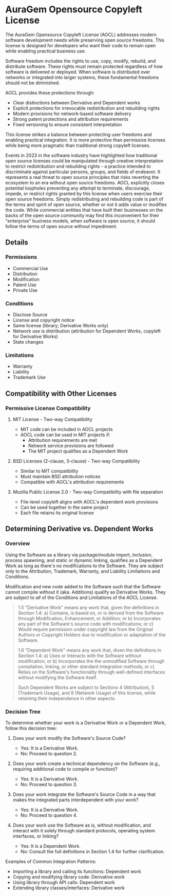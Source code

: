 # AuraGem Opensource Copyleft License

The AuraGem Opensource Copyleft License (AOCL) addresses modern software development needs while preserving open source freedoms. This license is designed for developers who want their code to remain open while enabling practical business use.

Software freedom includes the rights to use, copy, modify, rebuild, and distribute software. These rights must remain protected regardless of how software is delivered or deployed. When software is distributed over networks or integrated into larger systems, these fundamental freedoms should not be diminished.

AOCL provides these protections through:
- Clear distinctions between Derivative and Dependent works
- Explicit protections for irrevocable redistribution and rebuilding rights
- Modern provisions for network-based software delivery
- Strong patent protections and attribution requirements
- Fixed versioning to ensure consistent interpretation

This license strikes a balance between protecting user freedoms and enabling practical integration. It is more protective than permissive licenses while being more pragmatic than traditional strong copyleft licenses.

Events in 2023 in the software industry have highlighted how traditional open source licenses could be manipulated through creative interpretation to restrict redistribution and rebuilding rights - a practice intended to discriminate against particular persons, groups, and fields of endeavor. It represents a real threat to open source principles that risks reverting the ecosystem to an era without open source freedoms. AOCL explicitly closes potential loopholes preventing any attempt to terminate, discourage, impede, or restrict rights granted by this license when users exercise their open source freedoms. Simply redistributing and rebuilding code is part of the terms and spirit of open source, whether or not it adds value or modifies the code. While commercial entities that have built their businesses on the backs of the open source community may find this inconvenient for their "enterprise" business models, when software is open source, it should follow the terms of open source without impediment.

## Details

### Permissions
* Commercial Use
* Distribution
* Modification
* Patent Use
* Private Use

### Conditions
* Disclose Source
* License and copyright notice
* Same license (library; Derivative Works only)
* Network use is distribution (attribution for Dependent Works, copyleft for Derivative Works)
* State changes

### Limitations
* Warranty
* Liability
* Trademark Use

## Compatibility with Other Licenses

### Permissive License Compatibility

1. MIT License - Two-way Compatibility
   * MIT code can be included in AOCL projects
   * AOCL code can be used in MIT projects if:
     - Attribution requirements are met
     - Network service provisions are followed
     - The MIT project qualifies as a Dependent Work

2. BSD Licenses (2-clause, 3-clause) - Two-way Compatibility
   * Similar to MIT compatibility
   * Must maintain BSD attribution notices
   * Compatible with AOCL's attribution requirements

3. Mozilla Public License 2.0 - Two-way Compatibility with file separation
   * File-level copyleft aligns with AOCL's dependent work provisions
   * Can be used together in the same project
   * Each file retains its original license

## Determining Derivative vs. Dependent Works

### Overview

Using the Software as a library via package/module import, inclusion, process spawning, and static or dynamic linking, qualifies as a Dependent Work as long as there's no modifications to the Software. They are subject only to the Attribution, Trademark, Warranty, and Liability Limitations and Conditions.

Modification and new code added to the Software such that the Software cannot compile without it (aka. Additions) qualify as Derivative Works. They are subject to *all* of the Conditions and Limitations of the AOCL License.

> 1.5 "Derivative Work" means any work that, given the definitions in Section 1.4:
>    a) Contains, is based on, or is derived from the Software through Modification, Enhancement, or Addition; or
>    b) Incorporates any part of the Software's source code with modifications; or
>    c) Would require permission under copyright law from the Original Authors or Copyright Holders due to modification or adaptation of the Software.
>
> 1.6 "Dependent Work" means any work that, diven the definitions in Section 1.4:
>    a) Uses or Interacts with the Software without modification; or
>    b) Incorporates the the unmodified Software through compilation, linking, or other standard integration methods; or
>    c) Relies on the Software's functionality through well-defined interfaces without modifying the Software itself.
>
>    Such Dependent Works are subject to Sections 4 (Attribution), 5 (Trademark Usage), and 8 (Network Usage) of this license, while retaining their independence in other aspects.

### Decision Tree

To determine whether your work is a Derivative Work or a Dependent Work, follow this decision tree:

1. Does your work modify the Software's Source Code?
   - Yes: It is a Derivative Work.
   - No: Proceed to question 2.

2. Does your work create a technical dependency on the Software (e.g., requiring additional code to compile or function)?
   - Yes: It is a Derivative Work.
   - No: Proceed to question 3.

3. Does your work integrate the Software's Source Code in a way that makes the integrated parts interdependent with your work?
   - Yes: It is a Derivative Work.
   - No: Proceed to question 4.

4. Does your work use the Software as is, without modification, and interact with it solely through standard protocols, operating system interfaces, or linking?
   - Yes: It is a Dependent Work.
   - No: Consult the full definitions in Section 1.4 for further clarification.

Examples of Common Integration Patterns:
- Importing a library and calling its functions: Dependent work
- Copying and modifying library code: Derivative work
- Using library through API calls: Dependent work
- Extending library classes/interfaces: Derivative work
